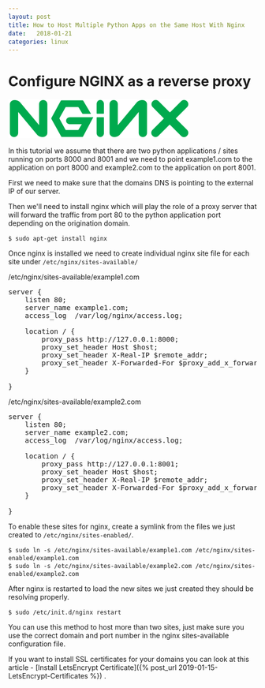 ```yaml
---
layout: post
title: How to Host Multiple Python Apps on the Same Host With Nginx
date:   2018-01-21
categories: linux
---
```

# Configure NGINX as a reverse proxy

![NGINX](/static/img/nginx-logo.svg)

In this tutorial we assume that there are two python applications / sites running on ports 8000 and 8001 and we need to point example1.com to the application on port 8000 and example2.com to the application on port 8001.

First we need to make sure that the domains DNS is pointing to the external IP of our server.

Then we'll need to install nginx which will play the role of a proxy server that will forward the traffic from port 80 to the python application port depending on the origination domain.
	
	$ sudo apt-get install nginx
	
Once nginx is installed we need to create individual nginx site file for each site under `/etc/nginx/sites-available/`

/etc/nginx/sites-available/example1.com

<pre>
server {
	listen 80;
	server_name example1.com;
	access_log  /var/log/nginx/access.log;

	location / {
		proxy_pass http://127.0.0.1:8000;
		proxy_set_header Host $host;
		proxy_set_header X-Real-IP $remote_addr;
		proxy_set_header X-Forwarded-For $proxy_add_x_forwarded_for;
	}

}
</pre>

/etc/nginx/sites-available/example2.com

<pre>
server {
    listen 80;
    server_name example2.com;
    access_log  /var/log/nginx/access.log;

    location / {
        proxy_pass http://127.0.0.1:8001;
        proxy_set_header Host $host;
        proxy_set_header X-Real-IP $remote_addr;
        proxy_set_header X-Forwarded-For $proxy_add_x_forwarded_for;
    }

}
</pre>


To enable these sites for nginx, create a symlink from the files we just created to `/etc/nginx/sites-enabled/`.


	$ sudo ln -s /etc/nginx/sites-available/example1.com /etc/nginx/sites-enabled/example1.com
	$ sudo ln -s /etc/nginx/sites-available/example2.com /etc/nginx/sites-enabled/example2.com
	
After nginx is restarted to load the new sites we just created they should be resolving properly.
	
	$ sudo /etc/init.d/nginx restart
	

You can use this method to host more than two sites, just make sure you use the correct domain and port number in the nginx sites-available configuration file.

If you want to install SSL certificates for your domains you can look at this article -
[Install LetsEncrypt Certificate]({% post_url 2019-01-15-LetsEncrypt-Certificates %}) .
